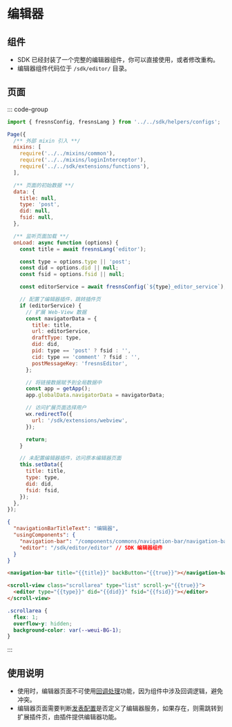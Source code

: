 # 编辑器

## 组件

- SDK 已经封装了一个完整的编辑器组件，你可以直接使用，或者修改重构。
- 编辑器组件代码位于 `/sdk/editor/` 目录。

## 页面

::: code-group
```js [index.js]
import { fresnsConfig, fresnsLang } from '../../sdk/helpers/configs';

Page({
  /** 外部 mixin 引入 **/
  mixins: [
    require('../../mixins/common'),
    require('../../mixins/loginInterceptor'),
    require('../../sdk/extensions/functions'),
  ],

  /** 页面的初始数据 **/
  data: {
    title: null,
    type: 'post',
    did: null,
    fsid: null,
  },

  /** 监听页面加载 **/
  onLoad: async function (options) {
    const title = await fresnsLang('editor');

    const type = options.type || 'post';
    const did = options.did || null;
    const fsid = options.fsid || null;

    const editorService = await fresnsConfig(`${type}_editor_service`);

    // 配置了编辑器插件，跳转插件页
    if (editorService) {
      // 扩展 Web-View 数据
      const navigatorData = {
        title: title,
        url: editorService,
        draftType: type,
        did: did,
        pid: type == 'post' ? fsid : '',
        cid: type == 'comment' ? fsid : '',
        postMessageKey: 'fresnsEditor',
      };

      // 将链接数据赋予到全局数据中
      const app = getApp();
      app.globalData.navigatorData = navigatorData;

      // 访问扩展页面选择用户
      wx.redirectTo({
        url: '/sdk/extensions/webview',
      });

      return;
    }

    // 未配置编辑器插件，访问原本编辑器页面
    this.setData({
      title: title,
      type: type,
      did: did,
      fsid: fsid,
    });
  },
});
```

```json [index.json]
{
  "navigationBarTitleText": "编辑器",
  "usingComponents": {
    "navigation-bar": "/components/commons/navigation-bar/navigation-bar",
    "editor": "/sdk/editor/editor" // SDK 编辑器组件
  }
}
```

```html [index.wxml]
<navigation-bar title="{{title}}" backButton="{{true}}"></navigation-bar>

<scroll-view class="scrollarea" type="list" scroll-y="{{true}}">
  <editor type="{{type}}" did="{{did}}" fsid="{{fsid}}"></editor>
</scroll-view>
```

```css [index.wxss]
.scrollarea {
  flex: 1;
  overflow-y: hidden;
  background-color: var(--weui-BG-1);
}
```
:::

## 使用说明

- 使用时，编辑器页面不可使用[回调处理](extensions.md#回调处理)功能，因为组件中涉及回调逻辑，避免冲突。
- 编辑器页面需要判断[发表配置](../../reference/configs.md#发表配置)是否定义了编辑器服务，如果存在，则需跳转到扩展插件页，由插件提供编辑器功能。
